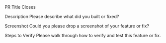 PR Title
Closes

Description
Please describe what did you built or fixed?

Screenshot
Could you please drop a screenshot of your feature or fix?

Steps to Verify
Please walk through how to verify and test this feature or fix.